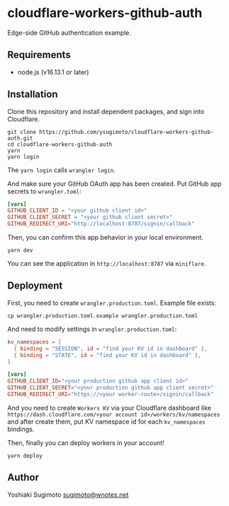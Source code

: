 # cloudflare-workers-github-auth

Edge-side GitHub authentication example.

## Requirements

- node.js (v16.13.1 or later)

## Installation

Clone this repository and install dependent packages, and sign into Cloudflare.

```shell
git clone https://github.com/ysugimoto/cloudflare-workers-github-auth.git
cd cloudflare-workers-github-auth
yarn
yarn login
```

The `yarn login` calls `wrangler login`.

And make sure your GitHub OAuth app has been created.
Put GitHub app secrets to `wrangler.toml`:

```toml
[vars]
GITHUB_CLIENT_ID = "<your github client id>"
GITHUB_CLIENT_SECRET = "<your github client secret>"
GITHUB_REDIRECT_URI="http://localhost:8787/signin/callback"
```

Then, you can confirm this app behavior in your local environment.

```shell
yarn dev
```

You can see the application in `http://localhost:8787` via `miniflare`.

## Deployment

First, you need to create `wrangler.production.toml`. Example file exists:

```shell
cp wrangler.production.toml.example wrangler.production.toml
```

And need to modify settings in `wrangler.production.toml`:

```toml
kv_namespaces = [
  { binding = "SESSION", id = "find your KV id in dashboard" },
  { binding = "STATE", id = "find your KV id in dashboard" },
]

[vars]
GITHUB_CLIENT_ID="<your production github app client id>"
GITHUB_CLIENT_SECRET="<your production github app client secret>"
GITHUB_REDIRECT_URI="https://<your worker-route>/signin/callback"
```

And you need to create `Workers KV` via your Cloudflare dashboard like `https://dash.cloudflare.com/<your account id>/workers/kv/namespaces` and after create them, put KV namespace id for each `kv_namespaces` bindings.

Then, finally you can deploy workers in your account!

```shell
yarn deploy
```

## Author

Yoshiaki Sugimoto <sugimoto@wnotes.net>
